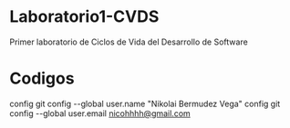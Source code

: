 # Laboratorio1-CVDS
Primer laboratorio de Ciclos de Vida del Desarrollo de Software




# Codigos 
config git config --global user.name "Nikolai Bermudez Vega"
config git config --global user.email nicohhhh@gmail.com
